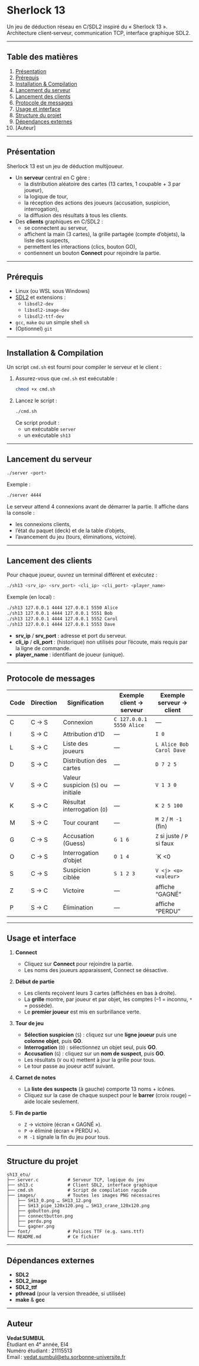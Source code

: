 # Sherlock 13

Un jeu de déduction réseau en C/SDL2 inspiré du « Sherlock 13 ».  
Architecture client‑serveur, communication TCP, interface graphique SDL2.

---

## Table des matières

1. [Présentation](#présentation)  
2. [Prérequis](#prérequis)  
3. [Installation & Compilation](#installation--compilation)  
4. [Lancement du serveur](#lancement-du-serveur)  
5. [Lancement des clients](#lancement-des-clients)  
6. [Protocole de messages](#protocole-de-messages)  
7. [Usage et interface](#usage-et-interface)  
8. [Structure du projet](#structure-du-projet)  
9. [Dépendances externes](#dépendances-externes)  
10. [Auteur]
 

---

## Présentation

Sherlock 13 est un jeu de déduction multijoueur.  
- Un **serveur** central en C gère :  
  - la distribution aléatoire des cartes (13 cartes, 1 coupable + 3 par joueur),  
  - la logique de tour,  
  - la réception des actions des joueurs (accusation, suspicion, interrogation),  
  - la diffusion des résultats à tous les clients.  
- Des **clients** graphiques en C/SDL2 :  
  - se connectent au serveur,  
  - affichent la main (3 cartes), la grille partagée (compte d’objets), la liste des suspects,  
  - permettent les interactions (clics, bouton GO),  
  - contiennent un bouton **Connect** pour rejoindre la partie.

---

## Prérequis

- Linux (ou WSL sous Windows)  
- [SDL2](https://www.libsdl.org/) et extensions :  
  - `libsdl2-dev`  
  - `libsdl2-image-dev`  
  - `libsdl2-ttf-dev`  
- `gcc`, `make` ou un simple shell `sh`  
- (Optionnel) `git`  

---

## Installation & Compilation

Un script `cmd.sh` est fourni pour compiler le serveur et le client :

1. Assurez-vous que `cmd.sh` est exécutable :
   ```bash
   chmod +x cmd.sh
   ```
2. Lancez le script :
   ```bash
   ./cmd.sh
   ```
   Ce script produit :
   - un exécutable `server`
   - un exécutable `sh13`

---

## Lancement du serveur

```bash
./server <port>
```

Exemple :
```bash
./server 4444
```

Le serveur attend 4 connexions avant de démarrer la partie. Il affiche dans la console :
- les connexions clients,
- l’état du paquet (deck) et de la table d’objets,
- l’avancement du jeu (tours, éliminations, victoire).

---

## Lancement des clients

Pour chaque joueur, ouvrez un terminal différent et exécutez :

```bash
./sh13 <srv_ip> <srv_port> <cli_ip> <cli_port> <player_name>
```

Exemple (en local) :
```bash
./sh13 127.0.0.1 4444 127.0.0.1 5550 Alice
./sh13 127.0.0.1 4444 127.0.0.1 5551 Bob
./sh13 127.0.0.1 4444 127.0.0.1 5552 Carol
./sh13 127.0.0.1 4444 127.0.0.1 5553 Dave
```

- **srv_ip** / **srv_port** : adresse et port du serveur.  
- **cli_ip** / **cli_port** : (historique) non utilisés pour l’écoute, mais requis par la ligne de commande.  
- **player_name** : identifiant de joueur (unique).

---

## Protocole de messages

| Code | Direction           | Signification                         | Exemple client → serveur         | Exemple serveur → client    |
|------|---------------------|---------------------------------------|----------------------------------|-----------------------------|
| C    | C → S               | Connexion                            | `C 127.0.0.1 5550 Alice`         | —                           |
| I    | S → C               | Attribution d’ID                     | —                                | `I 0`                       |
| L    | S → C               | Liste des joueurs                    | —                                | `L Alice Bob Carol Dave`    |
| D    | S → C               | Distribution des cartes              | —                                | `D 7 2 5`                   |
| V    | S → C               | Valeur suspicion (`S`) ou initiale   | —                                | `V 1 3 0`                   |
| K    | S → C               | Résultat interrogation (`O`)         | —                                | `K 2 5 100`                 |
| M    | S → C               | Tour courant                         | —                                | `M 2` / `M -1` (fin)        |
| G    | C → S               | Accusation (Guess)                   | `G 1 6`                          | `Z` si juste / `P` si faux  |
| O    | C → S               | Interrogation d’objet                | `O 1 4`                          | `K <j> <o> <0|100>`         |
| S    | C → S               | Suspicion ciblée                     | `S 1 2 3`                        | `V <j> <o> <valeur>`        |
| Z    | S → C               | Victoire                             | —                                | affiche “GAGNÉ”            |
| P    | S → C               | Élimination                          | —                                | affiche “PERDU”            |

---

## Usage et interface

1. **Connect**  
   - Cliquez sur **Connect** pour rejoindre la partie.  
   - Les noms des joueurs apparaissent, Connect se désactive.  

2. **Début de partie**  
   - Les clients reçoivent leurs 3 cartes (affichées en bas à droite).  
   - La **grille** montre, par joueur et par objet, les comptes (–1 = inconnu, `*` = possède).  
   - Le **premier joueur** est mis en surbrillance verte.  

3. **Tour de jeu**  
   - **Sélection suspicion** (`S`) : cliquez sur une **ligne joueur** puis une **colonne objet**, puis **GO**.  
   - **Interrogation** (`O`) : sélectionnez un objet seul, puis **GO**.  
   - **Accusation** (`G`) : cliquez sur un **nom de suspect**, puis **GO**.  
   - Les résultats (`V` ou `K`) mettent à jour la grille pour tous.  
   - Le tour passe au joueur actif suivant.

4. **Carnet de notes**  
   - La **liste des suspects** (à gauche) comporte 13 noms + icônes.  
   - Cliquez sur la case de chaque suspect pour le **barrer** (croix rouge) – aide locale seulement.

5. **Fin de partie**  
   - `Z` → victoire (écran « GAGNÉ »).  
   - `P` → éliminé (écran « PERDU »).  
   - `M -1` signale la fin du jeu pour tous.  

---

## Structure du projet

```
sh13_etu/
├── server.c           # Serveur TCP, logique du jeu
├── sh13.c             # Client SDL2, interface graphique
├── cmd.sh             # Script de compilation rapide
├── images/            # Toutes les images PNG nécessaires
│   ├── SH13_0.png … SH13_12.png
│   ├── SH13_pipe_120x120.png … SH13_crane_120x120.png
│   ├── gobutton.png
│   ├── connectbutton.png
│   ├── perdu.png
│   └── gagner.png
├── font/              # Polices TTF (e.g. sans.ttf)
└── README.md          # Ce fichier
```

---

## Dépendances externes

- **SDL2**  
- **SDL2_image**  
- **SDL2_ttf**  
- **pthread** (pour la version threadée, si utilisée)  
- **make** & **gcc**  

---

## Auteur

**Vedat SUMBUL**  
Étudiant en 4ᵉ année, EI4  
Numéro étudiant : 21115513  
Email : vedat.sumbul@etu.sorbonne-universite.fr  

